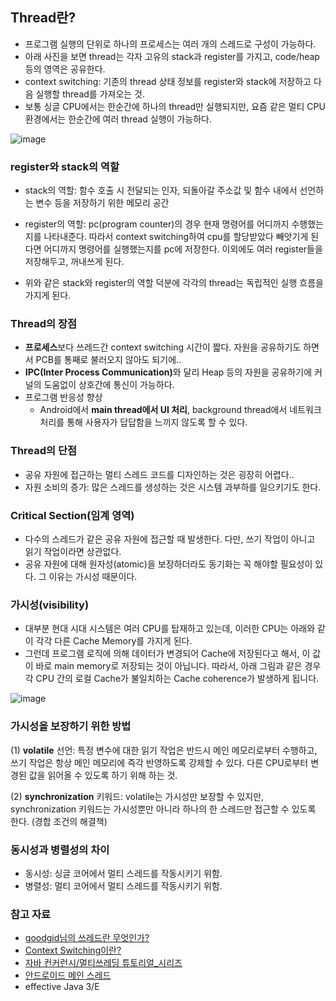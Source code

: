 ## Thread란?

- 프로그램 실행의 단위로 하나의 프로세스는 여러 개의 스레드로 구성이 가능하다.
- 아래 사진을 보면 thread는 각자 고유의 stack과 register를 가지고, code/heap 등의 영역은 공유한다.
- context switching: 기존의 thread 상태 정보를 register와 stack에 저장하고 다음 실행할 thread를 가져오는 것.
- 보통 싱글 CPU에서는 한순간에 하나의 thread만 실행되지만, 요즘 같은 멀티 CPU 환경에서는 한순간에 여러 thread 실행이 가능하다.

![image](https://user-images.githubusercontent.com/26040955/80710265-846edf00-8b29-11ea-9b9d-5effe9cb643f.png)


### register와 stack의 역할

- stack의 역할: 함수 호출 시 전달되는 인자, 되돌아갈 주소값 및 함수 내에서 선언하는 변수 등을 저장하기 위한 메모리 공간

- register의 역할: pc(program counter)의 경우 현재 명령어를 어디까지 수행했는지를 나타내준다. 따라서 context switching하여 cpu를 할당받았다 빼앗기게
 된다면 어디까지 명령어를 실행했는지를 pc에 저장한다. 이외에도 여러 register들을 저장해두고, 꺼내쓰게 된다. 
 
- 위와 같은 stack와 register의 역할 덕분에 각각의 thread는 독립적인 실행 흐름을 가지게 된다.


### Thread의 장점 
- <b>프로세스</b>보다 쓰레드간 context switching 시간이 짧다. 자원을 공유하기도 하면서 PCB를 통째로 불러오지 않아도 되기에..
- <b>IPC(Inter Process Communication)</b>와 달리 Heap 등의 자원을 공유하기에 커널의 도움없이 상호간에 통신이 가능하다.
- 프로그램 반응성 향상
  * Android에서 <b>main thread에서 UI 처리</b>, background thread에서 네트워크 처리를 통해 사용자가 답답함을 느끼지 않도록 할 수 있다.

### Thread의 단점
- 공유 자원에 접근하는 멀티 스레드 코드를 디자인하는 것은 굉장히 어렵다..
- 자원 소비의 증가: 많은 스레드를 생성하는 것은 시스템 과부하를 일으키기도 한다.

### Critical Section(임계 영역)

- 다수의 스레드가 같은 공유 자원에 접근할 때 발생한다. 다만, 쓰기 작업이 아니고 읽기 작업이라면 상관없다.
- 공유 자원에 대해 원자성(atomic)을 보장하더라도 동기화는 꼭 해야할 필요성이 있다. 그 이유는 가시성 때문이다.

### 가시성(visibility)

- 대부분 현대 시대 시스템은 여러 CPU를 탑재하고 있는데, 이러한 CPU는 아래와 같이 각각 다른 Cache Memory를 가지게 된다.
- 그런데 프로그램 로직에 의해 데이터가 변경되어 Cache에 저장된다고 해서, 이 값이 바로 main memory로 저장되는 것이 아닙니다. 따라서, 
아래 그림과 같은 경우 각 CPU 간의 로컬 Cache가 불일치하는 Cache coherence가 발생하게 됩니다.

![image](https://user-images.githubusercontent.com/26040955/80720701-3f05de00-8b38-11ea-80f6-1ba0d442c92d.png)

### 가시성을 보장하기 위한 방법

(1) <b>volatile</b> 선언: 특정 변수에 대한 읽기 작업은 반드시 메인 메모리로부터 수행하고, 쓰기 작업은 항상 메인 메모리에 즉각 반영하도록 
 강제할 수 있다.
다른 CPU로부터 변경된 값을 읽어올 수 있도록 하기 위해 하는 것.

(2) <b>synchronization</b> 키워드: volatile는 가시성만 보장할 수 있지만, synchronization 키워드는 가시성뿐만 아니라
하나의 한 스레드만 접근할 수 있도록 한다. (경합 조건의 해결책)

### 동시성과 병렬성의 차이

- 동시성: 싱글 코어에서 멀티 스레드를 작동시키기 위함.
- 병렬성: 멀티 코어에서 멀티 스레드를 작동시키기 위함.

### 참고 자료

- [goodgid님의 쓰레드란 무엇인가?](https://goodgid.github.io/What-is-Thread/)
- [Context Switching이란?](https://jeong-pro.tistory.com/93)
- [자바 컨커런시/멀티쓰레딩 튜토리얼_시리즈](https://parkcheolu.tistory.com/5?category=654619)
- [안드로이드 메인 스레드](https://codetravel.tistory.com/9)
- effective Java 3/E
